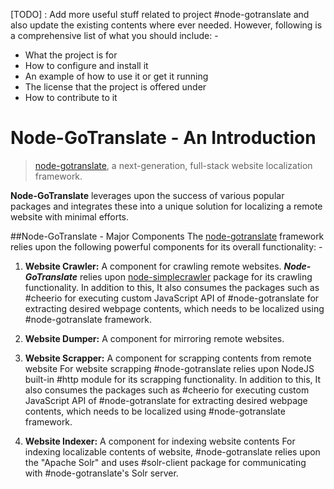 [TODO] : Add more useful stuff related to project #node-gotranslate and also update the existing contents where ever needed. However, following is a comprehensive list of what you should include: -
+ What the project is for
+ How to configure and install it
+ An example of how to use it or get it running
+ The license that the project is offered under
+ How to contribute to it


# Node-GoTranslate - An Introduction

> [node-gotranslate](https://github.com/itskdk/node-gotranslate), a next-generation, full-stack website localization framework.

**Node-GoTranslate** leverages upon the success of various popular packages and integrates these into a unique solution for localizing a remote website with minimal efforts.

##Node-GoTranslate - Major Components
The [node-gotranslate](https://github.com/itskdk/node-gotranslate) framework relies upon the following powerful components for its overall functionality: - 

1. **Website Crawler:** A component for crawling remote websites.
   **_Node-GoTranslate_** relies upon [node-simplecrawler]() package for its crawling functionality. In addition to this, It also consumes the packages such as #cheerio for executing custom JavaScript API of #node-gotranslate for extracting desired webpage contents, which needs to be localized using #node-gotranslate framework.

2. **Website Dumper:** A component for mirroring remote websites.

3. **Website Scrapper:** A component for scrapping contents from remote website
For website scrapping #node-gotranslate relies upon NodeJS built-in #http module for its scrapping functionality. In addition to this, It also consumes the packages such as #cheerio for executing custom JavaScript API of #node-gotranslate for extracting desired webpage contents, which needs to be localized using #node-gotranslate framework.

4. **Website Indexer:** A component for indexing website contents
For indexing localizable contents of website, #node-gotranslate relies upon the "Apache Solr" and uses #solr-client package for communicating with #node-gotranslate's Solr server.

